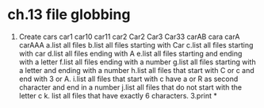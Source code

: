 # ch.13  file globbing
1. Create cars car1 car10 car11 car2 Car2 Car3 Car33 carAB cara carA carAAA
a.list all files
b.list all files starting with Car
c.list all files starting with car
d.list all files ending with A
e.list all files starting and ending with a letter
f.list all files ending with a number
g.list all files starting with a letter and ending with a number
h.list all files that start with C or c and end with 3 or A.
i.list all files that start with c have a or R as second character and end
in a number
j.list all files that do not start with the letter c
k. list all files that have exactly 6 characters.
3.print * 
 
